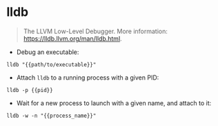 # lldb

> The LLVM Low-Level Debugger.
> More information: <https://lldb.llvm.org/man/lldb.html>.

- Debug an executable:

`lldb "{{path/to/executable}}"`

- Attach `lldb` to a running process with a given PID:

`lldb -p {{pid}}`

- Wait for a new process to launch with a given name, and attach to it:

`lldb -w -n "{{process_name}}"`
